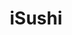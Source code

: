---
layout: place
title: "iSushi"
permalink: /washington/renton/isushi.html
stateAbbr: WA
stateName: Washington
cityName: Renton
seo:
  name: "iSushi"
  type: Restaurant
  links: null
description: "Looking for sushi in Renton, Washington? Check out iSushi for a delightful Japanese dining experience. Enjoy a variety of sushi and other dishes in a welcomi..."
place_id: ChIJ4xY0AaNnkFQR76TTOxuMPD8
photos:
  - name: >-
      places/ChIJ4xY0AaNnkFQR76TTOxuMPD8/photos/AeeoHcKZzawXUub0htTELRJiCRZMHVJL-3MRlG-zsbAeKPI4fSxpbXfwKhdScUHAY1XAunYrlMzNfRafzrx6tiuwNyGbE78AiqnhhahunKSwU2s7QFCqeS5_9DY1V9Nmc7_3pUXwXEvcmkmiLtftYKYkWSmeDorU8nX2P8vOLdRcB0vrChaduCf3QO_9oLCdw6xw5UFQLdM8fXe6SLUSimEg9AHf4aToj57A81tyOAleaayIYBV7InsTbhVhdytksM6-2DtHcd163nt2jXJaU5ZEIVjIPTOMbYkQgQKx7u3VyXjVwDx55_r3tXuemOS5Felku-IxWyVPJatBdH3gngclbq_mAArjFe7vN0ip0yGVvME79WQCeKEP-rBh4OpQycJlxAxuQiFYPogcXnvxYOwFfucvqlDSEZJ7HS6Dp8BMWIIwL2N7
    widthPx: 4032
    heightPx: 3024
    authorAttributions:
      - displayName: Joel Fitch
        uri: https://maps.google.com/maps/contrib/108731516939221264214
        photoUri: >-
          https://lh3.googleusercontent.com/a-/ALV-UjUVZakP6CasuEI26s7AHX6tvW-MYpKeHuhLySYW_QummI0x8bF-=s100-p-k-no-mo
    flagContentUri: >-
      https://www.google.com/local/imagery/report/?cb_client=maps_api_places.places_api&image_key=!1e10!2sCIHM0ogKEICAgICE2t3OvwE&hl=en-US
    googleMapsUri: >-
      https://www.google.com/maps/place//data=!3m4!1e2!3m2!1sCIHM0ogKEICAgICE2t3OvwE!2e10!4m2!3m1!1s0x549067a3013416e3:0x3f3c8c1b3bd3a4ef
  - name: >-
      places/ChIJ4xY0AaNnkFQR76TTOxuMPD8/photos/AeeoHcLj8gVvaGhZXOB-9UT_GpL7Cw_PJOzcCYnL9P_2TZwaRHnyhxMos9ZPQ-H-zLspOVeYj1vvhdwWufRA9W8lTw3R4i9zjJB8FRY5ftHrS3hlx6jtIHeAriWO4sMPsHcVqkhmzgrAxGaThPuXNh_uo2-k5EpGTBohTbm_jtBLym71VwR3pomfzYsvQZG41f-Q6-DfLVx6EblDjJRt9wTpke62Xi0tSX2FGgoeGe-kiRz5ezgV3rIhqYOmEC8ZRT8hBdhRewojznrquaDJlZvS9frmF5-CSIAa82fjjMsSNe91qumzI4Ry-VdxyhWlMpkIUjTLCyzNd95wXzrEqV3nlPT_Q0YfYl7a5oG0u6PLsvUym4t1KkAMAmhfA4oYmWl37IBNRQGQy9Bn9t-dqZYtm50FV74262nM49BTvoK-J0b-Iu1k
    widthPx: 4000
    heightPx: 2252
    authorAttributions:
      - displayName: andx79 _
        uri: https://maps.google.com/maps/contrib/107009714915543212776
        photoUri: >-
          https://lh3.googleusercontent.com/a-/ALV-UjWNQiiONOegJh8QNNBr4AiyoV0B3TApwWwGG1Cb3QCkbEafiixxfQ=s100-p-k-no-mo
    flagContentUri: >-
      https://www.google.com/local/imagery/report/?cb_client=maps_api_places.places_api&image_key=!1e10!2sCIHM0ogKEICAgICOsbOx_wE&hl=en-US
    googleMapsUri: >-
      https://www.google.com/maps/place//data=!3m4!1e2!3m2!1sCIHM0ogKEICAgICOsbOx_wE!2e10!4m2!3m1!1s0x549067a3013416e3:0x3f3c8c1b3bd3a4ef
  - name: >-
      places/ChIJ4xY0AaNnkFQR76TTOxuMPD8/photos/AeeoHcLwc0k3hJiWj5OifT17L_gVr3vyvSqrLpsI5Lra-VS_LdewCbYkwGikUcSLqp7orhMmnwByPWkxr3Ekms12OEGsY2CpsRRjegjWd90RMhTYnkl800ZP1-9akDq3Ixk_dPbRcqFAQYSzG-Pq4nkhRq-zz-_aHZicp8Am8oCzjD1453ggtxFK1CBFtiopSPmFzz82rmTXty54z0nc7pRzj3X0_lfjI_MVJO3o8-6zgz6yvT9hCnuD7JBa7tB53W6POeSpNo3Xf0UWKwnm6J92sv0vUtKW36v9UMGaQ1cBqy5uO3wT4GDofrQvK1Jj7zdgYeX0LHb3tVHawhBZinyUs2GRscgCYccEjgkqi6lKQPGvW-Gcx_Nq267hbn2PfU6sIqOhh3vFUOw1t374hVq_c8YKZouryVu8HzfAIg
    widthPx: 4800
    heightPx: 3600
    authorAttributions:
      - displayName: Justin Kennedy
        uri: https://maps.google.com/maps/contrib/105208261742137538055
        photoUri: >-
          https://lh3.googleusercontent.com/a-/ALV-UjUwRSQri7FejIpbQkIh87H9bjH2KFvoYVP1Xb7ASW3QEhF5omyM=s100-p-k-no-mo
    flagContentUri: >-
      https://www.google.com/local/imagery/report/?cb_client=maps_api_places.places_api&image_key=!1e10!2sCIHM0ogKEICAgICro_VM&hl=en-US
    googleMapsUri: >-
      https://www.google.com/maps/place//data=!3m4!1e2!3m2!1sCIHM0ogKEICAgICro_VM!2e10!4m2!3m1!1s0x549067a3013416e3:0x3f3c8c1b3bd3a4ef
  - name: >-
      places/ChIJ4xY0AaNnkFQR76TTOxuMPD8/photos/AeeoHcJ_NGPBDrQHRDFh7UBs_b7WAlNGcTHjZmUbtRDvGW_WZd9WZY50D2DOeNrxZy7u9ZGV_kDjmY8WiGIbB6reVbu7M82VOg0ImVdi8bTpNrOj3gVBxxMLq5puKdyBnO0AMfbFr6adBAAPQshp3aS6CNGFXJFOk3iIgag9qYcR0UMX4t5GSlkxig14MoUL_FVnDZbJDqCWsTj0N65iISrw3Ue_Z8n4LJ51-rNO3a3rh8eg_PdQ-G8ejA6uIIRncNWa2j_wzsjhYUpuNM2RvAhWsFDavRnOmkXOA_g6sK3r_qpDdEyMPP4yxcocPu74GAYYSUxqt-xbD--0Q48HOCrD8GLOGi_svez3qwzWMZblCPJkcO6Wliapm_S3Op7BFI17ncy_18SB04zo6TNXwzr2x5mLf0puNcZWsx0pr8okrNADXuY
    widthPx: 4032
    heightPx: 3024
    authorAttributions:
      - displayName: Dustin Ellison
        uri: https://maps.google.com/maps/contrib/114142377043564179008
        photoUri: >-
          https://lh3.googleusercontent.com/a-/ALV-UjVyCP8MTO15uEEhw6DBX0O1pH6AxOZiwxk2vCOlpzFeNb8GXgTL=s100-p-k-no-mo
    flagContentUri: >-
      https://www.google.com/local/imagery/report/?cb_client=maps_api_places.places_api&image_key=!1e10!2sCIHM0ogKEICAgIDpjdzTyAE&hl=en-US
    googleMapsUri: >-
      https://www.google.com/maps/place//data=!3m4!1e2!3m2!1sCIHM0ogKEICAgIDpjdzTyAE!2e10!4m2!3m1!1s0x549067a3013416e3:0x3f3c8c1b3bd3a4ef
  - name: >-
      places/ChIJ4xY0AaNnkFQR76TTOxuMPD8/photos/AeeoHcJ7Xy4kYBFnXLQeXwyNXKPZsTnFQUMUfY3Ee1kdK0Af0HQW3YUEceUUpFRplPfdiGlza4UnCs4F4joWTKOOs7s76r8TRd8y5OpBymcKnUVIVwxBKyjYVaa8dB86nk6HGgYaUE_FSmmhGT3PcwrwCDhO5RpZqWCI4uiGxeY_m1Db19IKAj4e76Jtcx-blQnNaMl6bx3hElNqIAIfcaIb-pFk2mOh5cUvWTtqzLWOQhf9__krABiyWwFCg700J_5F5JJF2i6TD3BvyIdOh-OF3RiQMzEymUIHrHFa7e9n8s3EFCMZd_BzNTalFKBjYFeh6s3jGVKR5O0RXJL9eo9m_lrp1bpWZxHB9EejwJ6MvpC59PmOUy-rM_xcxKf7MWHYH4hZlogvhnhiO2GiWQ0C3yiYPBhpDQYvieaYOLs4OjoTDA
    widthPx: 4032
    heightPx: 3024
    authorAttributions:
      - displayName: Rick Aholelei
        uri: https://maps.google.com/maps/contrib/112349618812192938001
        photoUri: >-
          https://lh3.googleusercontent.com/a-/ALV-UjV6N2lyfxfehaB2WxLJTy3qKYvLKmqwVIWClvrCCEDmmAvN56s=s100-p-k-no-mo
    flagContentUri: >-
      https://www.google.com/local/imagery/report/?cb_client=maps_api_places.places_api&image_key=!1e10!2sCIHM0ogKEICAgID50KCNeQ&hl=en-US
    googleMapsUri: >-
      https://www.google.com/maps/place//data=!3m4!1e2!3m2!1sCIHM0ogKEICAgID50KCNeQ!2e10!4m2!3m1!1s0x549067a3013416e3:0x3f3c8c1b3bd3a4ef
  - name: >-
      places/ChIJ4xY0AaNnkFQR76TTOxuMPD8/photos/AeeoHcKoTBiPwI3z0jTL7cmYnVU_-XnlY7XorLnCyJf9qV7plLyN9owv5FUD8LXYecSJCOn0GXLzq7kcCm_UzVe1lTzp9FYEeBuWsRtfTju-zik50IJAUI5SZmYGfd4Gc-C7sHZze2ucCLhP2qcgHUxLhwOZbWhVrYNeaA9bN13vvPrh-uhk1Am5WNj8cKQnpNAdiPontCmqM09xOviFezcf26NgFoOY2C4OytmwQImw2oGUDgECmCy9r440bql6aL-1315JYAn6vff_JMF7UTv1RCXShgEe4Riey8Qy2LgrHwSRvl_LvlAQQ3tD1rM6LRz5ravTravrzGinOkuFjegORiPWO3tk-daRSEB4xudw4o9UK2ZUwR9KKNo-tOte9pQb_TmxIv4kzK_ThVba4ukh__RZhvbcQbnrpttv3f7ZCkOZQQ
    widthPx: 4032
    heightPx: 3024
    authorAttributions:
      - displayName: ALMA BAKER
        uri: https://maps.google.com/maps/contrib/101268394035918828050
        photoUri: >-
          https://lh3.googleusercontent.com/a-/ALV-UjVs1yjrFIvJ8rR6uk0Ym9UIAiWdFB6xcqvpcNAtC05WkhqVLPHi=s100-p-k-no-mo
    flagContentUri: >-
      https://www.google.com/local/imagery/report/?cb_client=maps_api_places.places_api&image_key=!1e10!2sCIHM0ogKEICAgID26rmRCQ&hl=en-US
    googleMapsUri: >-
      https://www.google.com/maps/place//data=!3m4!1e2!3m2!1sCIHM0ogKEICAgID26rmRCQ!2e10!4m2!3m1!1s0x549067a3013416e3:0x3f3c8c1b3bd3a4ef
  - name: >-
      places/ChIJ4xY0AaNnkFQR76TTOxuMPD8/photos/AeeoHcJvBE_v0EvhXXzB2L7sc2JbY__lBRI8yyBMB0laLbtgTAepRV-22toWNemJMm0xx0yaaYYCln_9uBwqqYx6UR8F9qGKNyq91cUWNWdfU5tp0sIRlS9iWqbNfzPpoMLP-u8NKsNsdFf0HNm006fxB_6GVSSbLxSyAttQUAZJrq4JL4KwXXWp2HDi2ZOsaBQ8wsGodR_NELZ_gtc2uPqrb8wHHqaaChfWIUM4o2iPLejPbE1cvoNk7hX8ypqgulqSbO12nRkU1RVh01wjI03vg5TK638rHmWkXmdawmxLtw4xTIKzzbvjgDSCATOPbptBXIkVouqYr0XDW7jQD5a-SyNWD6fz_OCMaAfmcQPo-a2UwReeLwGK-5hZOiUctaBuLnL0VLZGfLo1sXmYDoXOxPgsWoKqeYK5EYr2qATv6FfIyEDP
    widthPx: 3024
    heightPx: 4032
    authorAttributions:
      - displayName: Jason Van Ewyk
        uri: https://maps.google.com/maps/contrib/107886269072760790917
        photoUri: >-
          https://lh3.googleusercontent.com/a-/ALV-UjVBMY90GDSdIMDxKZ06K2vY6o3UE2j5GQXKc48O_yGRG1Ts3sjjPw=s100-p-k-no-mo
    flagContentUri: >-
      https://www.google.com/local/imagery/report/?cb_client=maps_api_places.places_api&image_key=!1e10!2sCIHM0ogKEICAgIDqos3qhwE&hl=en-US
    googleMapsUri: >-
      https://www.google.com/maps/place//data=!3m4!1e2!3m2!1sCIHM0ogKEICAgIDqos3qhwE!2e10!4m2!3m1!1s0x549067a3013416e3:0x3f3c8c1b3bd3a4ef
  - name: >-
      places/ChIJ4xY0AaNnkFQR76TTOxuMPD8/photos/AeeoHcI6nlKxv2QJTwknlq3FyQaHY0NqJdUxb2D267e1rsfXH_Y9OQQC3TxwC3wJMjbxTbaIaw4T2ltQVcPk5omeU1xFd28QcxFygGxRKcJicurfm6e7gUWrYyn7-P-gLSonOqzOa9Jt_Y3N7f2L3jvmoBHVfu3qTewuvszKpQ8YKgMz4Qbk0_b9MLWhUTBnHtKnuAjI-guT72qg1XvrLwCYKvAakk8r2Er7CUCdEcbtcZ-cQGfWYzgm-p5o6eunstsC6jtorbzlfxPvfBP7TdJ-73RFUEOveSxD-AbA6AAPzOun87nl7wIa__AuHkyAXHD6FaPAwT6lMHTx11X-HA-Ym6lNTiR58z6B48xh6lik8DKZMz3hlqOrl6-HIzOxsKW7NTd1F2HX5H3IqFZO0Sbuv7xF4BSeMbTQ9-dH64DxJgpKjQ
    widthPx: 4800
    heightPx: 3600
    authorAttributions:
      - displayName: Leiming Q
        uri: https://maps.google.com/maps/contrib/101079092111906344907
        photoUri: >-
          https://lh3.googleusercontent.com/a-/ALV-UjVpX1aXNWTEaGDi5qCvySXhYpO-xX0heu5RCu1eeOcsOwlq2cngwA=s100-p-k-no-mo
    flagContentUri: >-
      https://www.google.com/local/imagery/report/?cb_client=maps_api_places.places_api&image_key=!1e10!2sCIHM0ogKEICAgIC_i4-YYA&hl=en-US
    googleMapsUri: >-
      https://www.google.com/maps/place//data=!3m4!1e2!3m2!1sCIHM0ogKEICAgIC_i4-YYA!2e10!4m2!3m1!1s0x549067a3013416e3:0x3f3c8c1b3bd3a4ef
  - name: >-
      places/ChIJ4xY0AaNnkFQR76TTOxuMPD8/photos/AeeoHcKjPVL3G6SGeXZ7VrU7Iivaz8Xnxhnq8NZVeTHdG5suEo4kK2Cnu1KmyluzldlXnDvUMKNpdn7Xq2QCogTHugr7J_A4w-0Qu04Yp6nr06-RQuGMfO-20tRNTp7WsX3nkfT8wg046eMRfkAYBiXXFosQAxD-l8gx0yRlY_epJwK0JA5I6CXN-mngfNDEX5w9_UKWf6pZ4N5rFfKy5kvol3RqmQiHF9UAapuNFQlOlUbkJaFKH9UKwdh18JU2AHeJh71ZdBbpJtOgrk-I5rnjSTES6OFxBnuksLytQa83ZUge6Hb8lrKo5S79Gy2A1P5XbsnfoCgX7SkPuRHkrikqhgIMM0YgyHEO-JKkjIdoqj_oryyZtpz7Nx2IYpi0K5rO_GyDmKbDkDVMA_VNmzkzVijbVOQyReY0v1ALp-7AHOELJGNe
    widthPx: 2048
    heightPx: 1152
    authorAttributions:
      - displayName: Rose Pacheco
        uri: https://maps.google.com/maps/contrib/114673473884037468685
        photoUri: >-
          https://lh3.googleusercontent.com/a-/ALV-UjXmXq7G0H6MKPYFRdWv8F5NPGDUmhKyFOvvEYhdfr-MOPJq3fN4=s100-p-k-no-mo
    flagContentUri: >-
      https://www.google.com/local/imagery/report/?cb_client=maps_api_places.places_api&image_key=!1e10!2sCIHM0ogKEICAgIC4stC7iwE&hl=en-US
    googleMapsUri: >-
      https://www.google.com/maps/place//data=!3m4!1e2!3m2!1sCIHM0ogKEICAgIC4stC7iwE!2e10!4m2!3m1!1s0x549067a3013416e3:0x3f3c8c1b3bd3a4ef
  - name: >-
      places/ChIJ4xY0AaNnkFQR76TTOxuMPD8/photos/AeeoHcKgPxuAUZUTp81IGwig43DTxV7keBWtqQspbxssoW96Drgpag_hPutw3a9ikp8KteyArmZCX2bBSgmPUB5SUFAjYY5dYbz7kpXSQFgCYZrBOwWja_vK6Bq_6xRwiMIdwLnoSL8YSgm5EtollbOdkoO_6xI5TIJsEUOqnNC0clXxOTKqLU4coXhBSde8BuUr3HBBmlFV193DRZWoOQB-Yofkp3KsdM9Hbckz3bm9ElPl8g41FMs22VZFdWQ--jUL8Iir33hd7I87KBihMIJbCsj_LwkKBvuwMJ1DIxrNpKBhUdzxLZA48JlHwuxIsBWRgFgDx6mxge5KTHxYjO-Yab5zKtqowWtpq3aDa8ORPWwWW1vIZn_W5oyeqm_Ghr1QE4ytCYrAgbcWadKAHiCSgwcUG0YTRfw8QIENZZFgXO8xuw
    widthPx: 1931
    heightPx: 1448
    authorAttributions:
      - displayName: Sara Chan
        uri: https://maps.google.com/maps/contrib/116871738540359486413
        photoUri: >-
          https://lh3.googleusercontent.com/a/ACg8ocJIf9ig-BDL8gsVOBRfL9YftcTYp-9nugYlsff2SkjjqNBcaA=s100-p-k-no-mo
    flagContentUri: >-
      https://www.google.com/local/imagery/report/?cb_client=maps_api_places.places_api&image_key=!1e10!2sCIHM0ogKEICAgIDOovn4DA&hl=en-US
    googleMapsUri: >-
      https://www.google.com/maps/place//data=!3m4!1e2!3m2!1sCIHM0ogKEICAgIDOovn4DA!2e10!4m2!3m1!1s0x549067a3013416e3:0x3f3c8c1b3bd3a4ef
address: 15221 Maple Valley Hwy, Renton, WA 98058, USA
street: 15221 Maple Valley Hwy
city: Renton
state: WA
zip: '98058'
country: USA
neighborhood: null
latitude: '47.464689'
longitude: '-122.137239'
accessibility_options:
  wheelchairAccessibleParking: true
  wheelchairAccessibleEntrance: true
  wheelchairAccessibleRestroom: true
  wheelchairAccessibleSeating: true
business_status: OPERATIONAL
name: iSushi
google_maps_links:
  directionsUri: >-
    https://www.google.com/maps/dir//''/data=!4m7!4m6!1m1!4e2!1m2!1m1!1s0x549067a3013416e3:0x3f3c8c1b3bd3a4ef!3e0
  placeUri: https://maps.google.com/?cid=4556670971587831023
  writeAReviewUri: >-
    https://www.google.com/maps/place//data=!4m3!3m2!1s0x549067a3013416e3:0x3f3c8c1b3bd3a4ef!12e1
  reviewsUri: >-
    https://www.google.com/maps/place//data=!4m4!3m3!1s0x549067a3013416e3:0x3f3c8c1b3bd3a4ef!9m1!1b1
  photosUri: >-
    https://www.google.com/maps/place//data=!4m3!3m2!1s0x549067a3013416e3:0x3f3c8c1b3bd3a4ef!10e5
primary_type: Sushi Restaurant
opening_hours:
  regular: null
  current: null
secondary_opening_hours:
  regular:
    weekdayDescriptions: null
    type: null
  current:
    weekdayDescriptions: null
    type: null
phone: null
price_level: null
price_range: null
rating: null
rating_count: 0
website: null
reviews: null
parking_options: null
payment_options: null
allow_dogs: null
curbside_pickup: null
delivery: null
dine_in: null
good_for_children: null
good_for_groups: null
good_for_sports: null
live_music: null
menu_for_children: null
outdoor_seating: null
reservable: null
restroom: null
serves_beer: null
serves_breakfast: null
serves_brunch: null
serves_cocktails: null
serves_coffee: null
serves_dinner: null
serves_dessert: null
serves_lunch: null
serves_vegetarian_food: null
serves_wine: null
takeout: null
summary: null

---